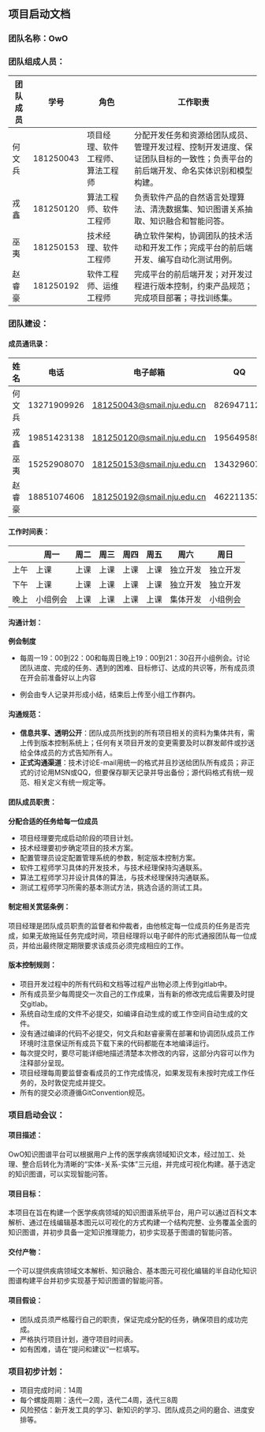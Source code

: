 ## 项目启动文档

### 团队名称：OwO

### 团队组成人员：

| 团队成员 | 学号      | 角色                             | 工作职责                                                     |
| -------- | --------- | -------------------------------- | ------------------------------------------------------------ |
| 何文兵   | 181250043 | 项目经理、软件工程师、算法工程师 | 分配开发任务和资源给团队成员、管理开发过程、控制开发进度、保证团队目标的一致性；负责平台的前后端开发、命名实体识别和模型构建。 |
| 戎鑫     | 181250120 | 算法工程师、软件工程师           | 负责软件产品的自然语言处理算法、清洗数据集、知识图谱关系抽取、知识融合和智能问答。 |
| 巫夷     | 181250153 | 技术经理、软件工程师             | 确立软件架构，协调团队的技术活动和开发工作；完成平台的前后端开发、编写自动化测试用例。 |
| 赵睿豪   | 181250192 | 软件工程师、运维工程师           | 完成平台的前后端开发；对开发过程进行版本控制，约束产品规范；完成项目部署；寻找训练集。 |

### 团队建设：

#### 成员通讯录：

| 姓名   | 电话        | 电子邮箱                   | QQ         |
| ------ | ----------- | -------------------------- | ---------- |
| 何文兵 | 13271909926 | 181250043@smail.nju.edu.cn | 826947112  |
| 戎鑫   | 19851423138 | 181250120@smail.nju.edu.cn | 1956495898 |
| 巫夷   | 15252908070 | 181250153@smail.nju.edu.cn | 1343296078 |
| 赵睿豪 | 18851074606 | 181250192@smail.nju.edu.cn | 462211353  |

#### 工作时间表：

|      | 周一     | 周二 | 周三 | 周四 | 周五 | 周六     | 周日     |
| ---- | -------- | ---- | ---- | ---- | ---- | -------- | -------- |
| 上午 | 上课     | 上课 | 上课 | 上课 | 上课 | 独立开发 | 独立开发 |
| 下午 | 上课     | 上课 | 上课 | 上课 | 上课 | 独立开发 | 独立开发 |
| 晚上 | 小组例会 | 上课 | 上课 | 上课 | 上课 | 集体开发 | 小组例会 |

#### 沟通计划：

**例会制度**

- 每周一19：00到22：00和每周日晚上19：00到21：30召开小组例会。讨论团队进度、完成的任务、遇到的困难、目标修订、达成的共识等，所有成员须在开会前准备好以上内容

- 例会由专人记录并形成小结，结束后上传至小组工作群内。

#### 沟通规范：

- **信息共享、透明公开**：团队成员所找到的所有项目相关的资料为集体共有，需上传到版本控制系统上；任何有关项目开发的变更需要及时以群发邮件或抄送给全体成员的方式告知所有人。
- **正式沟通渠道**：技术讨论E-mail用统一的格式并且抄送给团队所有成员；非正式的讨论用MSN或QQ，但要保存聊天记录并导出备份；源代码格式有统一规范、相关定义有统一规定等。

#### 团队成员职责：

**分配合适的任务给每一位成员**

- 项目经理要完成启动阶段的项目计划。
- 技术经理要初步确定项目的技术方案。
- 配置管理员设定配置管理系统的参数，制定版本控制方案。
- 软件工程师学习具体的开发技术，与技术经理保持沟通联系。
- 算法工程师学习并设计具体的算法，与技术经理保持沟通联系。
- 测试工程师学习所需的基本测试方法，挑选合适的测试工具。

#### 制定相关赏惩条例：

项目经理是团队成员职责的监督者和仲裁者，由他核定每一位成员的任务是否完成，如果无故拖延任务完成时间，项目经理将以电子邮件的形式通报团队每一位成员，并给出最终限定期限要求该成员必须完成相应的工作。

#### 版本控制规则：

- 项目开发过程中的所有代码和文档等过程产出物必须上传到gitlab中。
- 所有成员至少每周提交一次自己的工作成果，当有新的修改完成后需要及时提交gitlab。
- 系统自动生成的文件不必提交，如编译自动生成的或工作空间自动生成的文件。
- 没有通过编译的代码不必提交，何文兵和赵睿豪需在部署和协调团队成员工作环境时注意保证所有成员下载下来的代码都能在本地编译运行。
- 每次提交时，要尽可能详细地描述清楚本次修改的内容，这部分内容可以作为注释部分呈现。
- 项目经理每周要监督查看成员的工作完成情况，如果发现有未按时完成工作任务的，及时敦促完成并提交。
- 所有的提交必须遵循GitConvention规范。

### 项目启动会议：

#### 项目描述：

OwO知识图谱平台可以根据用户上传的医学疾病领域知识文本，经过加工、处理、整合后转化为清晰的“实体-关系-实体”三元组，并完成可视化构建。基于选定的知识图谱，可以实现智能问答。

#### 项目目标：

本项目在旨在构建一个医学疾病领域的知识图谱系统平台，用户可以通过百科文本解析、通过在线编辑基本图元以可视化的方式构建一个结构完整、业务覆盖全面的知识图谱，并初步具备一定知识推理能力，初步实现基于图谱的智能问答。

#### 交付产物：

一个可以提供疾病领域文本解析、知识融合、基本图元可视化编辑的半自动化知识图谱构建平台并初步实现基于知识图谱的智能问答。

#### 项目假设：

- 团队成员须严格履行自己的职责，保证完成分配的任务，确保项目的成功完成。
- 严格执行项目计划，遵守项目时间表。
- 如有困难，请在“提问和建议”一栏填写。

### 项目初步计划：

- 项目完成时间：14周
- 每个螺旋周期：迭代一2周，迭代二4周，迭代三8周
- 风险预估：新开发工具的学习、新知识的学习、团队成员之间的磨合、进度安排等。

